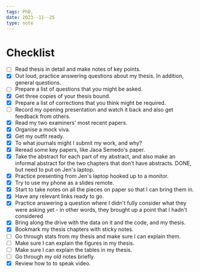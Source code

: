 ```yaml
---
tags: PhD,
date: 2023--11--25
type: note
---
```


# Checklist

- [ ] Read thesis in detail and make notes of key points.
- [x] Out loud, practice answering questions about my thesis. In addition, general questions.
- [ ] Prepare a list of questions that you might be asked.
- [x] Get three copies of your thesis bound.
- [x] Prepare a list of corrections that you think might be required.
- [ ] Record my opening presentation and watch it back and also get feedback from others.
- [x] Read my two examiners' most recent papers.
- [x] Organise a mock viva.
- [x] Get my outfit ready.
- [x] To what journals might I submit my work, and why?
- [x] Reread some key papers, like Jaoa Semedo's paper.
- [x] Take the abstract for each part of my abstract, and also make an informal abstract for the two chapters that don't have abstracts. DONE, but need to put on Jen's laptop.
- [x] Practice presenting from Jen's laptop hooked up to a monitor.
- [x] Try to use my phone as a slides remote.
- [x] Start to take notes on all the pieces on paper so that I can bring them in.
- [x] Have any relevant links ready to go.
- [x] Practice answering a question where I didn't fully consider what they were asking yet - in other words, they brought up a point that I hadn't considered
- [x] Bring along the drive with the data on it and the code, and my thesis.
- [x] Bookmark my thesis chapters with sticky notes.
- [ ] Go through stats from my thesis and make sure I can explain them.
- [ ] Make sure I can explain the figures in my thesis.
- [ ] Make sure I can explain the tables in my thesis.
- [ ] Go through my old notes briefly.
- [x] Review how to to speak video.
